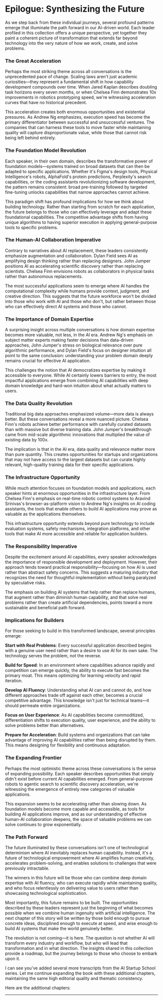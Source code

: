 # Epilogue: Synthesizing the Future

As we step back from these individual journeys, several profound patterns emerge that illuminate the path forward in our AI-driven world. Each leader profiled in this collection offers a unique perspective, yet together they paint a coherent picture of transformation that extends far beyond technology into the very nature of how we work, create, and solve problems.

### The Great Acceleration

Perhaps the most striking theme across all conversations is the unprecedented pace of change. Scaling laws aren't just academic curiosities—they represent a fundamental shift in how capability development compounds over time. When Jared Kaplan describes doubling task horizons every seven months, or when Chelsea Finn demonstrates 10x improvements in robotics prototyping speed, we're witnessing acceleration curves that have no historical precedent.

This acceleration creates both enormous opportunities and existential pressures. As Andrew Ng emphasizes, execution speed has become the primary differentiator between successful and unsuccessful ventures. The companies that can harness these tools to move faster while maintaining quality will capture disproportionate value, while those that cannot risk being left behind entirely.

### The Foundation Model Revolution

Each speaker, in their own domain, describes the transformative power of foundation models—systems trained on broad datasets that can then be adapted to specific applications. Whether it's Figma's design tools, Physical Intelligence's robots, AlphaFold's protein predictions, Perplexity's search capabilities, or the coding assistants revolutionizing software development, the pattern remains consistent: broad pre-training followed by targeted fine-tuning unlocks capabilities that narrow approaches cannot achieve.

This paradigm shift has profound implications for how we think about building technology. Rather than starting from scratch for each application, the future belongs to those who can effectively leverage and adapt these foundational capabilities. The competitive advantage shifts from having unique algorithms to having superior execution in applying general-purpose tools to specific problems.

### The Human-AI Collaboration Imperative

Contrary to narratives about AI replacement, these leaders consistently emphasize augmentation and collaboration. Dylan Field sees AI as amplifying design thinking rather than replacing designers. John Jumper positions AI as accelerating scientific discovery rather than replacing scientists. Chelsea Finn envisions robots as collaborators in physical tasks rather than autonomous replacements.

The most successful applications seem to emerge where AI handles the computational complexity while humans provide context, judgment, and creative direction. This suggests that the future workforce won't be divided into those who work with AI and those who don't, but rather between those who can effectively direct AI systems and those who cannot.

### The Importance of Domain Expertise

A surprising insight across multiple conversations is how domain expertise becomes more valuable, not less, in the AI era. Andrew Ng's emphasis on subject matter experts making faster decisions than data-driven approaches, John Jumper's stress on biological relevance over pure algorithmic performance, and Dylan Field's focus on designer intuition all point to the same conclusion: understanding your problem domain deeply remains crucial for effective AI application.

This challenges the notion that AI democratizes expertise by making it accessible to everyone. While AI certainly lowers barriers to entry, the most impactful applications emerge from combining AI capabilities with deep domain knowledge and hard-won intuition about what actually matters to users.

### The Data Quality Revolution

Traditional big data approaches emphasized volume—more data is always better. But these conversations reveal a more nuanced picture. Chelsea Finn's robots achieve better performance with carefully curated datasets than with massive but diverse training data. John Jumper's breakthrough came from mid-scale algorithmic innovations that multiplied the value of existing data by 100x.

The implication is that in the AI era, data quality and relevance matter more than pure quantity. This creates opportunities for startups and organizations that may not have access to the largest datasets but can curate highly relevant, high-quality training data for their specific applications.

### The Infrastructure Opportunity

While much attention focuses on foundation models and applications, each speaker hints at enormous opportunities in the infrastructure layer. From Chelsea Finn's emphasis on real-time robotic control systems to Aravind Srinivas's browser-as-platform vision to Andrew Ng's insights on AI coding assistants, the tools that enable others to build AI applications may prove as valuable as the applications themselves.

This infrastructure opportunity extends beyond pure technology to include evaluation systems, safety mechanisms, integration platforms, and other tools that make AI more accessible and reliable for application builders.

### The Responsibility Imperative

Despite the excitement around AI capabilities, every speaker acknowledges the importance of responsible development and deployment. However, their approach tends toward practical responsibility—focusing on how AI is used rather than abstract safety concerns. This suggests a maturing industry that recognizes the need for thoughtful implementation without being paralyzed by speculative risks.

The emphasis on building AI systems that help rather than replace humans, that augment rather than diminish human capability, and that solve real problems rather than create artificial dependencies, points toward a more sustainable and beneficial path forward.

### Implications for Builders

For those seeking to build in this transformed landscape, several principles emerge:

**Start with Real Problems**: Every successful application described begins with a genuine user need rather than a desire to use AI for its own sake. The technology serves the problem, not the reverse.

**Build for Speed**: In an environment where capabilities advance rapidly and competition can emerge quickly, the ability to execute fast becomes the primary moat. This means optimizing for learning velocity and rapid iteration.

**Develop AI Fluency**: Understanding what AI can and cannot do, and how different approaches trade off against each other, becomes a crucial competitive advantage. This knowledge isn't just for technical teams—it should permeate entire organizations.

**Focus on User Experience**: As AI capabilities become commoditized, differentiation shifts to execution quality, user experience, and the ability to solve problems better than alternatives.

**Prepare for Acceleration**: Build systems and organizations that can take advantage of improving AI capabilities rather than being disrupted by them. This means designing for flexibility and continuous adaptation.

### The Expanding Frontier

Perhaps the most optimistic theme across these conversations is the sense of expanding possibility. Each speaker describes opportunities that simply didn't exist before current AI capabilities emerged. From general-purpose robots to agentic search to scientific discovery acceleration, we're witnessing the emergence of entirely new categories of valuable applications.

This expansion seems to be accelerating rather than slowing down. As foundation models become more capable and accessible, as tools for building AI applications improve, and as our understanding of effective human-AI collaboration deepens, the space of valuable problems we can solve continues to grow exponentially.

### The Path Forward

The future illuminated by these conversations isn't one of technological determinism where AI inevitably replaces human capability. Instead, it's a future of technological empowerment where AI amplifies human creativity, accelerates problem-solving, and enables solutions to challenges that were previously intractable.

The winners in this future will be those who can combine deep domain expertise with AI fluency, who can execute rapidly while maintaining quality, and who focus relentlessly on delivering value to users rather than showcasing technological sophistication.

Most importantly, this future remains to be built. The opportunities described by these leaders represent just the beginning of what becomes possible when we combine human ingenuity with artificial intelligence. The next chapter of this story will be written by those bold enough to pursue concrete ideas, disciplined enough to execute at speed, and wise enough to build AI systems that make the world genuinely better.

The revolution is not coming—it is here. The question is not whether AI will transform every industry and workflow, but who will lead that transformation and in what direction. The insights shared in this collection provide a roadmap, but the journey belongs to those who choose to embark upon it.



I can see you've added several more transcripts from the AI Startup School series. Let me continue expanding the book with these additional chapters, maintaining the same high editorial quality and thematic consistency. 

Here are the additional chapters:

------
